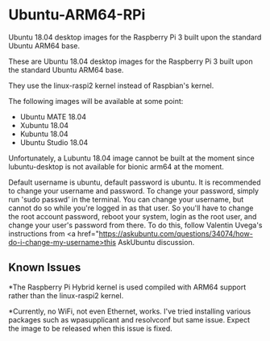 # Ubuntu-ARM64-RPi
Ubuntu 18.04 desktop images for the Raspberry Pi 3 built upon the standard Ubuntu ARM64 base.

These are Ubuntu 18.04 desktop images for the Raspberry Pi 3 built upon the standard Ubuntu ARM64 base.

They use the linux-raspi2 kernel instead of Raspbian's kernel. 

The following images will be available at some point:

* Ubuntu MATE 18.04
* Xubuntu 18.04
* Kubuntu 18.04
* Ubuntu Studio 18.04

Unfortunately, a Lubuntu 18.04 image cannot be built at the moment since lubuntu-desktop is not available for bionic arm64 at the moment.

Default username is ubuntu, default password is ubuntu. It is recommended to change your username and password. To change your password, simply run 'sudo passwd' in the terminal. You can change your username, but cannot do so while you're logged in as that user. So you'll have to change the root account password, reboot your system, login as the root user, and change your user's password from there. To do this, follow Valentin Uvega's instructions from <a href="https://askubuntu.com/questions/34074/how-do-i-change-my-username>this AskUbuntu discussion.

## Known Issues
*The Raspberry Pi Hybrid kernel is used compiled with ARM64 support rather than the linux-raspi2 kernel.

*Currently, no WiFi, not even Ethernet, works. I've tried installing various packages such as wpasupplicant and resolvconf but same issue. Expect the image to be released when this issue is fixed. 
